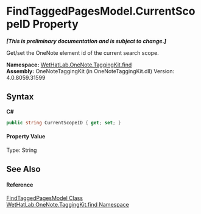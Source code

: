 # FindTaggedPagesModel.CurrentScopeID Property 
 _**\[This is preliminary documentation and is subject to change.\]**_

Get/set the OneNote element id of the current search scope.

**Namespace:**&nbsp;<a href="0e3a8efd-07d2-1709-b1cd-709153222081">WetHatLab.OneNote.TaggingKit.find</a><br />**Assembly:**&nbsp;OneNoteTaggingKit (in OneNoteTaggingKit.dll) Version: 4.0.8059.31599

## Syntax

**C#**<br />
``` C#
public string CurrentScopeID { get; set; }
```


#### Property Value
Type: String

## See Also


#### Reference
<a href="61df9a94-5b66-19be-5b06-1d28184da999">FindTaggedPagesModel Class</a><br /><a href="0e3a8efd-07d2-1709-b1cd-709153222081">WetHatLab.OneNote.TaggingKit.find Namespace</a><br />